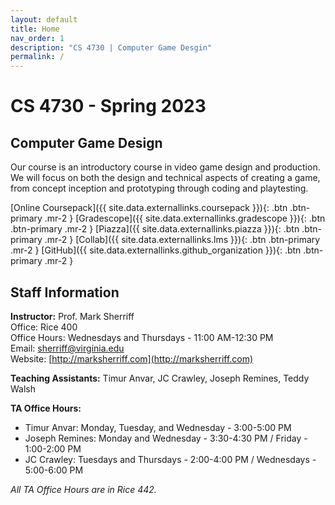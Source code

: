 ```yaml
---
layout: default
title: Home
nav_order: 1
description: "CS 4730 | Computer Game Desgin"
permalink: /
---
```


# CS 4730 - Spring 2023
## Computer Game Design
Our course is an introductory course in video game design and production. We will focus on both the design and technical aspects of creating a game, from concept inception and prototyping through coding and playtesting.

[Online Coursepack]({{ site.data.externallinks.coursepack }}){: .btn  .btn-primary .mr-2 }
[Gradescope]({{ site.data.externallinks.gradescope }}){: .btn .btn-primary .mr-2  }
[Piazza]({{ site.data.externallinks.piazza }}){: .btn .btn-primary .mr-2  }
[Collab]({{ site.data.externallinks.lms }}){: .btn .btn-primary .mr-2  }
[GitHub]({{ site.data.externallinks.github_organization }}){: .btn .btn-primary .mr-2  }

## Staff Information
__Instructor:__ Prof. Mark Sherriff   
Office: Rice 400   
Office Hours: Wednesdays and Thursdays - 11:00 AM-12:30 PM    
Email: [sherriff@virginia.edu](mailto:sherriff@virginia.edu)    
Website: [http://marksherriff.com](http://marksherriff.com)    

__Teaching Assistants:__ Timur Anvar, JC Crawley, Joseph Remines, Teddy Walsh

__TA Office Hours:__

* Timur Anvar: Monday, Tuesday, and Wednesday - 3:00-5:00 PM
* Joseph Remines: Monday and Wednesday - 3:30-4:30 PM / Friday - 1:00-2:00 PM
* JC Crawley: Tuesdays and Thursdays - 2:00-4:00 PM / Wednesdays - 5:00-6:00 PM

_All TA Office Hours are in Rice 442._
